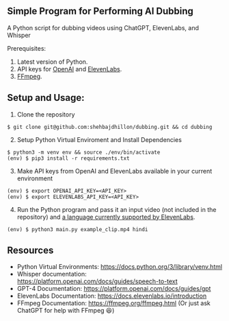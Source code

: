 ## Simple Program for Performing AI Dubbing

A Python script for dubbing videos using ChatGPT, ElevenLabs, and Whisper

Prerequisites:
1. Latest version of Python.
2. API keys for [OpenAI](https://platform.openai.com/) and [ElevenLabs](https://elevenlabs.io/).
3. [FFmpeg](https://ffmpeg.org/).

## Setup and Usage:

1. Clone the repository
```
$ git clone git@github.com:shehbajdhillon/dubbing.git && cd dubbing
```

2. Setup Python Virtual Enviroment and Install Dependencies
```
$ python3 -m venv env && source ./env/bin/activate 
(env) $ pip3 install -r requirements.txt
```
3. Make API keys from OpenAI and ElevenLabs available in your current environment
```
(env) $ export OPENAI_API_KEY=<API_KEY>
(env) $ export ELEVENLABS_API_KEY=<API_KEY>
```
4. Run the Python program and pass it an input video (not included in the repository) and [a language currently supported by ElevenLabs](https://help.elevenlabs.io/hc/en-us/articles/13313366263441-What-languages-do-you-support-).
```
(env) $ python3 main.py example_clip.mp4 hindi
```

## Resources
* Python Virtual Environments: https://docs.python.org/3/library/venv.html
* Whisper documentation: https://platform.openai.com/docs/guides/speech-to-text
* GPT-4 Documentation: https://platform.openai.com/docs/guides/gpt
* ElevenLabs Documentation: https://docs.elevenlabs.io/introduction
* FFmpeg Documentation: https://ffmpeg.org/ffmpeg.html (Or just ask ChatGPT for help with FFmpeg 😆)
